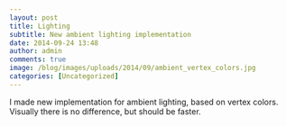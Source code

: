 ```yaml
---
layout: post
title: Lighting
subtitle: New ambient lighting implementation
date: 2014-09-24 13:48
author: admin
comments: true
image: /blog/images/uploads/2014/09/ambient_vertex_colors.jpg
categories: [Uncategorized]
---
```

I made new implementation for ambient lighting, based on vertex colors. Visually there is no difference, but should be faster.


